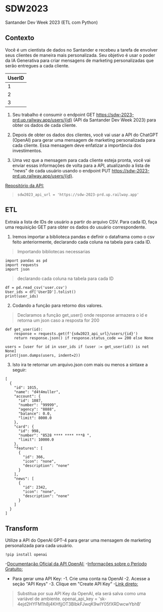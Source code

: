 # SDW2023
Santander Dev Week 2023 (ETL com Python)

## Contexto 
Você é um cientista de dados no Santander e recebeu a tarefa de envolver seus clientes de maneira mais personalizada. Seu objetivo é usar o poder da IA Generativa para criar mensagens de marketing personalizadas que serão entregues a cada cliente.



|    UserID      |
|----------------|
|1               |
|2               |
|3               |

1. Seu trabalho é consumir o endpoint GET https://sdw-2023-prd.up.railway.app/users/{id} (API da Santander Dev Week 2023) para obter os dados de cada cliente.
2. Depois de obter os dados dos clientes, você vai usar a API do ChatGPT (OpenAI) para gerar uma mensagem de marketing personalizada para cada cliente. Essa mensagem deve enfatizar a importância dos investimentos.

3. Uma vez que a mensagem para cada cliente esteja pronta, você vai enviar essas informações de volta para a API, atualizando a lista de "news" de cada usuário usando o endpoint PUT https://sdw-2023-prd.up.railway.app/users/{id}.


[Repositório da API:](https://github.com/digitalinnovationone/santander-dev-week-2023-api)
>`sdw2023_api_url = 'https://sdw-2023-prd.up.railway.app'`


## ETL  
Extraia a lista de IDs de usuário a partir do arquivo CSV. Para cada ID, faça uma requisição GET para obter os dados do usuário correspondente.


1. Iremos importar a biblioteca pandas e definir o dataframa como o csv feito anteriormente, declarando cada coluna na tabela para cada ID.

>  Importando bibliotecas necessarias
```
import pandas as pd
import requests
import json
```


> declarando cada coluna na tabela para cada ID
```
df = pd.read_csv('user.csv')
User_ids = df['UserID'].tolist()
print(user_ids)

```


2.  Codando a função para retorno dos valores.


> Declaramos a função get_user() onde response armazera o id e retorna um json caso a resposta for 200

```
def get_user(id):
    response = requests.get(f'{sdw2023_api_url}/users/{id}')
    return response.json() if response.status_code == 200 else None

users = [user for id in user_ids if (user := get_user(id)) is not None]
print(json.dumps(users, indent=2))

```


3.  Isto ira te retornar um arquivo.json com mais ou menos a sintaxe a seguir:
```
[
  {
    "id": 1015,
    "name": "d4t4muller",
    "account": {
      "id": 1087,
      "number": "99999",
      "agency": "8888",
      "balance": 0.0,
      "limit": 8000.0
    },
    "card": {
      "id": 998,
      "number": "8528 **** **** ***8 ",
      "limit": 10000.0
    },
    "features": [
      {
        "id": 366,
        "icon": "none",
        "description": "none"
      }
    ],
    "news": [
      {
        "id": 2342,
        "icon": "none",
        "description": "none"
      }
    ]
  }
]
```




## **T**ransform 

Utilize a API do OpenAI GPT-4 para gerar uma mensagem de marketing personalizada para cada usuário.

```!pip install openai```



-[Documentação Oficial da API OpenAI:](https://platform.openai.com/docs/api-reference/introduction)
-[Informações sobre o Período Gratuito:](https://help.openai.com/en/articles/4936830)

- Para gerar uma API Key:
-1. Crie uma conta na OpenAI
-2. Acesse a seção "API Keys"
-3. Clique em "Create API Key"
-[Link direto:](https://platform.openai.com/account/api-keys)

>Substitua por sua API Key da OpenAI, ela será salva como uma variável de ambiente.
openai_api_key = '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'




